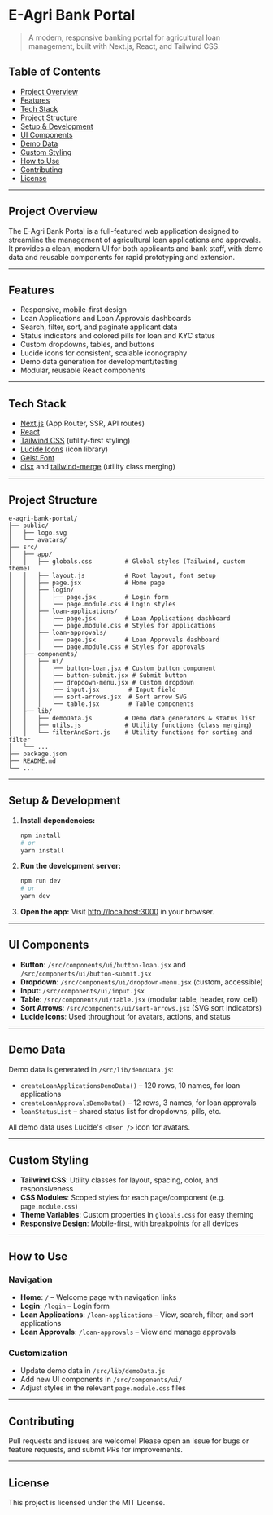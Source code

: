 # E-Agri Bank Portal

>A modern, responsive banking portal for agricultural loan management, built with Next.js, React, and Tailwind CSS.


## Table of Contents
- [Project Overview](#project-overview)
- [Features](#features)
- [Tech Stack](#tech-stack)
- [Project Structure](#project-structure)
- [Setup & Development](#setup--development)
- [UI Components](#ui-components)
- [Demo Data](#demo-data)
- [Custom Styling](#custom-styling)
- [How to Use](#how-to-use)
- [Contributing](#contributing)
- [License](#license)

---

## Project Overview

The E-Agri Bank Portal is a full-featured web application designed to streamline the management of agricultural loan applications and approvals. It provides a clean, modern UI for both applicants and bank staff, with demo data and reusable components for rapid prototyping and extension.

---

## Features
- Responsive, mobile-first design
- Loan Applications and Loan Approvals dashboards
- Search, filter, sort, and paginate applicant data
- Status indicators and colored pills for loan and KYC status
- Custom dropdowns, tables, and buttons
- Lucide icons for consistent, scalable iconography
- Demo data generation for development/testing
- Modular, reusable React components

---

## Tech Stack
- [Next.js](https://nextjs.org/) (App Router, SSR, API routes)
- [React](https://react.dev/)
- [Tailwind CSS](https://tailwindcss.com/) (utility-first styling)
- [Lucide Icons](https://lucide.dev/) (icon library)
- [Geist Font](https://vercel.com/font)
- [clsx](https://github.com/lukeed/clsx) and [tailwind-merge](https://github.com/dcastil/tailwind-merge) (utility class merging)

---

## Project Structure

```
e-agri-bank-portal/
├── public/
│   ├── logo.svg
│   └── avatars/
├── src/
│   ├── app/
│   │   ├── globals.css         # Global styles (Tailwind, custom theme)
│   │   ├── layout.js           # Root layout, font setup
│   │   ├── page.jsx            # Home page
│   │   ├── login/
│   │   │   ├── page.jsx        # Login form
│   │   │   └── page.module.css # Login styles
│   │   ├── loan-applications/
│   │   │   ├── page.jsx        # Loan Applications dashboard
│   │   │   └── page.module.css # Styles for applications
│   │   ├── loan-approvals/
│   │   │   ├── page.jsx        # Loan Approvals dashboard
│   │   │   └── page.module.css # Styles for approvals
│   ├── components/
│   │   ├── ui/
│   │   │   ├── button-loan.jsx # Custom button component
│   │   │   ├── button-submit.jsx # Submit button
│   │   │   ├── dropdown-menu.jsx # Custom dropdown
│   │   │   ├── input.jsx        # Input field
│   │   │   ├── sort-arrows.jsx  # Sort arrow SVG
│   │   │   └── table.jsx        # Table components
│   ├── lib/
│   │   ├── demoData.js         # Demo data generators & status list
│   │   ├── utils.js            # Utility functions (class merging)
│   │   └── filterAndSort.js    # Utility functions for sorting and filter
│   └── ...
├── package.json
├── README.md
└── ...
```

---

## Setup & Development

1. **Install dependencies:**
   ```bash
   npm install
   # or
   yarn install
   ```

2. **Run the development server:**
   ```bash
   npm run dev
   # or
   yarn dev
   ```

3. **Open the app:**
   Visit [http://localhost:3000](http://localhost:3000) in your browser.

---

## UI Components

- **Button**: `/src/components/ui/button-loan.jsx` and `/src/components/ui/button-submit.jsx`
- **Dropdown**: `/src/components/ui/dropdown-menu.jsx` (custom, accessible)
- **Input**: `/src/components/ui/input.jsx`
- **Table**: `/src/components/ui/table.jsx` (modular table, header, row, cell)
- **Sort Arrows**: `/src/components/ui/sort-arrows.jsx` (SVG sort indicators)
- **Lucide Icons**: Used throughout for avatars, actions, and status

---

## Demo Data

Demo data is generated in `/src/lib/demoData.js`:
- `createLoanApplicationsDemoData()` – 120 rows, 10 names, for loan applications
- `createLoanApprovalsDemoData()` – 12 rows, 3 names, for loan approvals
- `loanStatusList` – shared status list for dropdowns, pills, etc.

All demo data uses Lucide's `<User />` icon for avatars.

---

## Custom Styling

- **Tailwind CSS**: Utility classes for layout, spacing, color, and responsiveness
- **CSS Modules**: Scoped styles for each page/component (e.g. `page.module.css`)
- **Theme Variables**: Custom properties in `globals.css` for easy theming
- **Responsive Design**: Mobile-first, with breakpoints for all devices

---

## How to Use

### Navigation
- **Home**: `/` – Welcome page with navigation links
- **Login**: `/login` – Login form
- **Loan Applications**: `/loan-applications` – View, search, filter, and sort applications
- **Loan Approvals**: `/loan-approvals` – View and manage approvals

### Customization
- Update demo data in `/src/lib/demoData.js`
- Add new UI components in `/src/components/ui/`
- Adjust styles in the relevant `page.module.css` files

---

## Contributing

Pull requests and issues are welcome! Please open an issue for bugs or feature requests, and submit PRs for improvements.

---

## License

This project is licensed under the MIT License.

